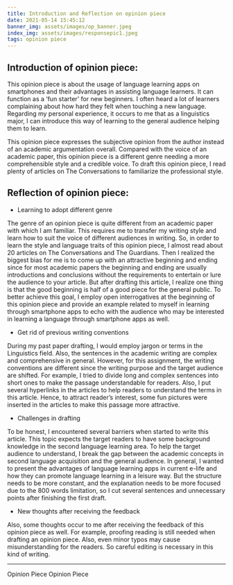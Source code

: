 ```yaml
---
title: Introduction and Reflection on opinion piece
date: 2021-05-14 15:45:12
banner_img: assets/images/op_banner.jpeg
index_img: assets/images/responsepic1.jpeg 
tags: opinion piece
---
```

## Introduction of opinion piece:

This opinion piece is about the usage of language learning apps on smartphones and their advantages in assisting language learners. It can function as a ‘fun starter’ for new beginners. I often heard a lot of learners complaining about how hard they felt when touching a new language. Regarding my personal experience, it occurs to me that as a linguistics major, I can introduce this way of learning to the general audience helping them to learn. 

This opinion piece expresses the subjective opinion from the author instead of an academic argumentation overall. Compared with the voice of an academic paper, this opinion piece is a different genre needing a more comprehensible style and a credible voice. To draft this opinion piece, I read plenty of articles on The Conversations to familiarize the professional style. 

<!-- <a href="/2021/05/15/opinion-piece/" style="background: #E74C3C;border-radius: 2em;color: #fff;font-size: 13px;padding: .5em 1em;border: 0;margin-left: .75em;text-decoration: none;transition: all 0.2s ease-in-out 0s;" >Link to article<a/> -->

## Reflection of opinion piece:

- Learning to adopt different genre

The genre of an opinion piece is quite different from an academic paper with which I am familiar. This requires me to transfer my writing style and learn how to suit the voice of different audiences in writing. So, in order to learn the style and language traits of this opinion piece, I almost read about 20 articles on The Conversations and The Guardians. Then I realized the biggest bias for me is to come up with an attractive beginning and ending since for most academic papers the beginning and ending are usually introductions and conclusions without the requirements to entertain or lure the audience to your article. But after drafting this article, I realize one thing is that the good beginning is half of a good piece for the general public. To better achieve this goal, I employ open interrogatives at the beginning of this opinion piece and provide an example related to myself in learning through smartphone apps to echo with the audience who may be interested in learning a language through smartphone apps as well.

- Get rid of previous writing conventions

During my past paper drafting, I would employ jargon or terms in the Linguistics field. Also, the sentences in the academic writing are complex and comprehensive in general. However, for this assignment, the writing conventions are different since the writing purpose and the target audience are shifted. For example, I tried to divide long and complex sentences into short ones to make the passage understandable for readers. Also, I put several hyperlinks in the articles to help readers to understand the terms in this article. Hence, to attract reader’s interest, some fun pictures were inserted in the articles to make this passage more attractive.

- Challenges in drafting

To be honest, I encountered several barriers when started to write this article. This topic expects the target readers to have some background knowledge in the second language learning area. To help the target audience to understand, I break the gap between the academic concepts in second language acquisition and the general audience. In general, I wanted to present the advantages of language learning apps in current e-life and how they can promote language learning in a leisure way. But the structure needs to be more constant, and the explanation needs to be more focused due to the 800 words limitation, so I cut several sentences and unnecessary points after finishing the first draft.

- New thoughts after receiving the feedback

Also, some thoughts occur to me after receiving the feedback of this opinion piece as well. For example, proofing reading is still needed when drafting an opinion piece. Also, even minor typos may cause misunderstanding for the readers. So careful editing is necessary in this kind of writing.

---

<div class="post-prevnext">
    <article class="post-prev col-6">
    </article>
    <article class="post-next col-6">
        <a href="/2021/05/15/opinion-piece/" style="text-decoration: none;">
            <span class="hidden-mobile">Opinion Piece</span>
            <span class="visible-mobile">Opinion Piece</span>
            <i class="iconfont icon-arrowright"></i>
        </a>
    </article>
</div>
